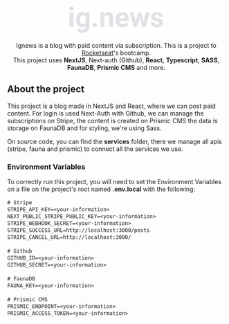 <p align="center">
  <img src="/public/images/logo.svg"/>
  <br /><br /> 
  Ignews is a blog with paid content via subscription. This is a project to <a href="https://rocketseat.com.br/" target="_blank">Rocketseat</a>'s bootcamp. <br />
  This project uses <b>NextJS</b>, Next-auth (Github), <b>React</b>, <b>Typescript</b>, <b>SASS</b>, <b>FaunaDB</b>, <b>Prismic CMS</b> and more.
</p>

## About the project

This project is a blog made in NextJS and React, where we can post paid content. For login is used Next-Auth with Github, we can manage the subscriptions on Stripe, the content is created on Prismic CMS the data is storage on FaunaDB and for styling, we're using Sass.

On source code, you can find the <b>services</b> folder, there we manage all apis (stripe, fauna and prismic) to connect all the services we use.

### Environment Variables

To correctly run this project, you will need to set the Environment Variables on a file on the project's root named <b>.env.local</b> with the following:
```
# Stripe
STRIPE_API_KEY=<your-information>
NEXT_PUBLIC_STRIPE_PUBLIC_KEY=<your-information>
STRIPE_WEBHOOK_SECRET=<your-information>
STRIPE_SUCCESS_URL=http://localhost:3000/posts
STRIPE_CANCEL_URL=http://localhost:3000/

# Github
GITHUB_ID=<your-information>
GITHUB_SECRET=<your-information>

# FaunaDB
FAUNA_KEY=<your-information>

# Prismic CMS
PRISMIC_ENDPOINT=<your-information>
PRISMIC_ACCESS_TOKEN=<your-information>
```
